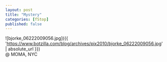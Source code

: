 ```yaml
---
layout: post
title: "Mystery"
categories: [fStop]
published: false
---
```



![bjorke_06222009056.jpg]({{ 'https://www.botzilla.com/blog/archives/pix2010/bjorke_06222009056.jpg' | absolute_url }})
<br />@ MOMA, NYC

